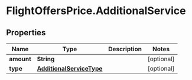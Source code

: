 # FlightOffersPrice.AdditionalService

## Properties

Name | Type | Description | Notes
------------ | ------------- | ------------- | -------------
**amount** | **String** |  | [optional] 
**type** | [**AdditionalServiceType**](AdditionalServiceType.md) |  | [optional] 


